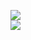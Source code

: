 [![](https://img.shields.io/badge/Made%20With-Github%20Spray-lightgrey.svg?style=for-the-badge&logo=github)](https://github.com/Annihil/github-spray#16972)  
[![](https://i.imgur.com/2DrTn0Z.gif)](https://github.com/Annihil/github-spray)